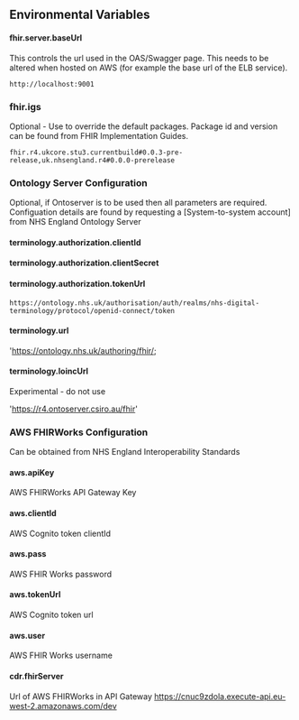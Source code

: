 

## Environmental Variables

#### fhir.server.baseUrl

This controls the url used in the OAS/Swagger page. This needs to be altered when hosted on AWS (for example the base url of the ELB service).

`http://localhost:9001`

### fhir.igs

Optional - Use to override the default packages. Package id and version can be found from FHIR Implementation Guides.

`fhir.r4.ukcore.stu3.currentbuild#0.0.3-pre-release,uk.nhsengland.r4#0.0.0-prerelease`

### Ontology Server Configuration 

Optional, if Ontoserver is to be used then all parameters are required. 
Configuation details are found by requesting a [System-to-system account] from NHS England Ontology Server 

#### terminology.authorization.clientId

#### terminology.authorization.clientSecret

#### terminology.authorization.tokenUrl

`https://ontology.nhs.uk/authorisation/auth/realms/nhs-digital-terminology/protocol/openid-connect/token`

#### terminology.url

'https://ontology.nhs.uk/authoring/fhir/;

#### terminology.loincUrl

Experimental - do not use

'https://r4.ontoserver.csiro.au/fhir'

### AWS FHIRWorks Configuration

Can be obtained from NHS England Interoperability Standards

#### aws.apiKey

AWS FHIRWorks API Gateway Key 

#### aws.clientId

AWS Cognito token clientId

#### aws.pass

AWS FHIR Works password 

#### aws.tokenUrl

AWS Cognito token url

#### aws.user

AWS FHIR Works username

#### cdr.fhirServer

Url of AWS FHIRWorks in API Gateway
https://cnuc9zdola.execute-api.eu-west-2.amazonaws.com/dev




